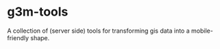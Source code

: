 # g3m-tools
A collection of (server side) tools for transforming gis data into a mobile-friendly shape.
